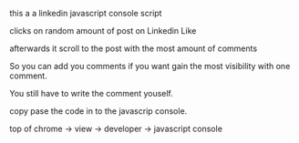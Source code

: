 
 this a a linkedin javascript console script
 
 clicks on random amount of post on Linkedin Like
 
 afterwards it scroll to the post with the most amount of comments
 
 So you can add you comments if you want gain the most visibility with one comment. 
 
 You still have to write the comment youself.
 
 copy pase the code  in to the javascrip console.   

top of chrome -> view -> developer -> javascript console 







